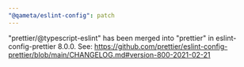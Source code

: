 ```yaml
---
"@qameta/eslint-config": patch
---
```


"prettier/@typescript-eslint" has been merged into "prettier" in eslint-config-prettier 8.0.0. See: https://github.com/prettier/eslint-config-prettier/blob/main/CHANGELOG.md#version-800-2021-02-21
